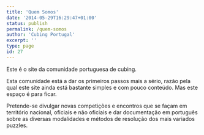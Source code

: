 ```yaml
---
title: 'Quem Somos'
date: '2014-05-29T16:29:47+01:00'
status: publish
permalink: /quem-somos
author: 'Cubing Portugal'
excerpt: ''
type: page
id: 27
---
```

Este é o site da comunidade portuguesa de cubing.

Esta comunidade está a dar os primeiros passos mais a sério, razão pela qual este site ainda está bastante simples e com pouco conteúdo. Mas este espaço é para ficar.

Pretende-se divulgar novas competições e encontros que se façam em território nacional, oficiais e não oficiais e dar documentação em português sobre as diversas modalidades e métodos de resolução dos mais variados puzzles.